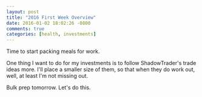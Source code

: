 ```yaml
---
layout: post
title: "2016 First Week Overview"
date: 2016-01-02 18:02:26 -0800
comments: true
categories: [health, investments]
---
```


Time to start packing meals for work. 

One thing I want to do for my investments is to follow ShadowTrader's trade ideas more. I'll place a smaller size of them, so that when they do work out, well, at least I'm not missing out.

Bulk prep tomorrow. Let's do this.